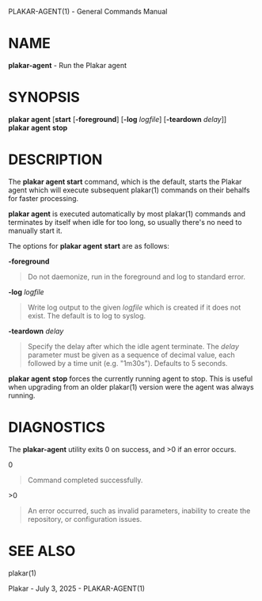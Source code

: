 PLAKAR-AGENT(1) - General Commands Manual

# NAME

**plakar-agent** - Run the Plakar agent

# SYNOPSIS

**plakar&nbsp;agent**
\[**start**
\[**-foreground**]
\[**-log**&nbsp;*logfile*]
\[**-teardown**&nbsp;*delay*]]  
**plakar&nbsp;agent**
**stop**

# DESCRIPTION

The
**plakar agent start**
command, which is the default, starts the Plakar agent which will
execute subsequent
plakar(1)
commands on their behalfs for faster processing.

**plakar agent**
is executed automatically by most
plakar(1)
commands and terminates by itself when idle for too long, so usually
there's no need to manually start it.

The options for
**plakar agent**
**start**
are as follows:

**-foreground**

> Do not daemonize, run in the foreground and log to standard error.

**-log** *logfile*

> Write log output to the given
> *logfile*
> which is created if it does not exist.
> The default is to log to syslog.

**-teardown** *delay*

> Specify the delay after which the idle agent terminate.
> The
> *delay*
> parameter must be given as a sequence of decimal value,
> each followed by a time unit
> (e.g. "1m30s").
> Defaults to 5 seconds.

**plakar agent**
**stop**
forces the currently running agent to stop.
This is useful when upgrading from an older
plakar(1)
version were the agent was always running.

# DIAGNOSTICS

The **plakar-agent** utility exits&#160;0 on success, and&#160;&gt;0 if an error occurs.

0

> Command completed successfully.

&gt;0

> An error occurred, such as invalid parameters, inability to create the
> repository, or configuration issues.

# SEE ALSO

plakar(1)

Plakar - July 3, 2025 - PLAKAR-AGENT(1)
